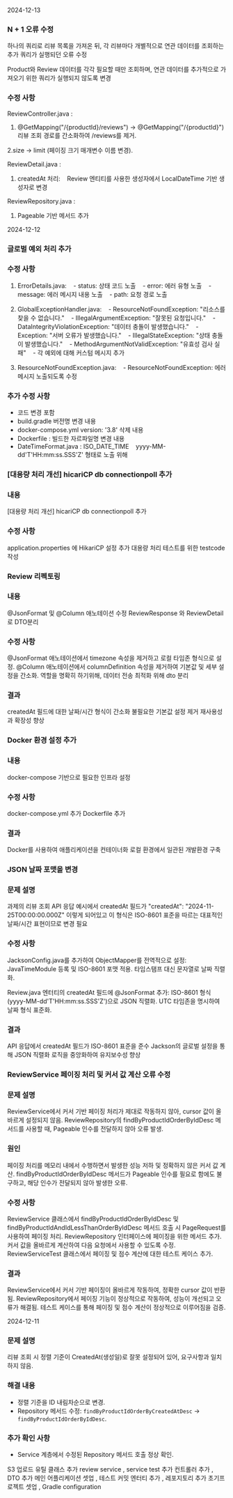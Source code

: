 2024-12-13
### N + 1 오류 수정
하나의 쿼리로 리뷰 목록을 가져온 뒤, 각 리뷰마다 개별적으로 연관 데이터를 조회하는 추가 쿼리가 실행되던 오류 수정

Product와 Review 데이터를 각각 필요할 때만 조회하며, 연관 데이터를 추가적으로 가져오기 위한 쿼리가 실행되지 않도록 변경

### 수정 사항
ReviewController.java :

1. @GetMapping("/{productId}/reviews") → @GetMapping("/{productId}")
리뷰 조회 경로를 간소화하여 /reviews를 제거.

2.size → limit (페이징 크기 매개변수 이름 변경).

ReviewDetail.java :
1. createdAt 처리:
   Review 엔티티를 사용한 생성자에서 LocalDateTime 기반 생성자로 변경

ReviewRepository.java :
1. Pageable 기반 메서드 추가

2024-12-12
### 글로벌 예외 처리 추가

### 수정 사항
1. ErrorDetails.java:
   - status: 상태 코드 노출
   - error: 에러 유형 노출
   - message: 에러 메시지 내용 노출
   - path: 요청 경로 노출

2. GlobalExceptionHandler.java:
   - ResourceNotFoundException: "리소스를 찾을 수 없습니다."
   - IllegalArgumentException: "잘못된 요청입니다."
   - DataIntegrityViolationException: "데이터 충돌이 발생했습니다."
   - Exception: "서버 오류가 발생했습니다."
   - IllegalStateException: "상태 충돌이 발생했습니다."
   - MethodArgumentNotValidException: "유효성 검사 실패"
   - 각 예외에 대해 커스텀 메시지 추가

3. ResourceNotFoundException.java:
   - ResourceNotFoundException: 에러 메시지 노출되도록 수정

### 추가 수정 사항
- 코드 변경 포함
- build.gradle 버전명 변경 내용
- docker-compose.yml version: '3.8' 삭제 내용
- Dockerfile : 빌드한 자르파일명 변경 내용
- DateTimeFormat.java : ISO_DATE_TIME
   yyyy-MM-dd'T'HH:mm:ss.SSS'Z' 형태로 노출 위해

### [대용량 처리 개선] hicariCP db connectionpoll 추가

### 내용
[대용량 처리 개선] hicariCP db connectionpoll 추가

### 수정 사항
application.properties 에 HikariCP 설정 추가
대용량 처리 테스트를 위한 testcode 작성

### Review 리펙토링

### 내용
@JsonFormat 및 @Column 애노테이션 수정
ReviewResponse 와 ReviewDetail로 DTO분리

### 수정 사항
@JsonFormat 애노테이션에서 timezone 속성을 제거하고 로컬 타임존 형식으로 설정.
@Column 애노테이션에서 columnDefinition 속성을 제거하여 기본값 및 세부 설정을 간소화.
역할을 명확히 하기위해, 데이터 전송 최적화 위해 dto 분리

### 결과
createdAt 필드에 대한 날짜/시간 형식이 간소화
불필요한 기본값 설정 제거
재사용성과 확장성 향상

### Docker 환경 설정 추가

### 내용
docker-compose 기반으로 필요한 인프라 설정

### 수정 사항
docker-compose.yml 추가
Dockerfile 추가

### 결과
Docker를 사용하여 애플리케이션을 컨테이너화
로컬 환경에서 일관된 개발환경 구축

### JSON 날짜 포맷을 변경

### 문제 설명
과제의 리뷰 조회 API 응답 예시에서 createdAt 필드가 "createdAt": "2024-11-25T00:00:00.000Z" 이렇게 되어있고 이 형식은 ISO-8601 표준을 따르는 대표적인 날짜/시간 표현이므로 변경 필요

### 수정 사항
JacksonConfig.java를 추가하여 ObjectMapper를 전역적으로 설정:
JavaTimeModule 등록 및 ISO-8601 포맷 적용.
타임스탬프 대신 문자열로 날짜 직렬화.

Review.java 엔터티의 createdAt 필드에 @JsonFormat 추가:
ISO-8601 형식(yyyy-MM-dd'T'HH:mm:ss.SSS'Z')으로 JSON 직렬화.
UTC 타임존을 명시하여 날짜 형식 표준화.

### 결과
API 응답에서 createdAt 필드가 ISO-8601 표준을 준수
Jackson의 글로벌 설정을 통해 JSON 직렬화 로직을 중앙화하여 유지보수성 향상

### ReviewService 페이징 처리 및 커서 값 계산 오류 수정

### 문제 설명
ReviewService에서 커서 기반 페이징 처리가 제대로 작동하지 않아, cursor 값이 올바르게 설정되지 않음.
ReviewRepository의 findByProductIdOrderByIdDesc 메서드를 사용할 때, Pageable 인수를 전달하지 않아 오류 발생.

### 원인
페이징 처리를 메모리 내에서 수행하면서 발생한 성능 저하 및 정확하지 않은 커서 값 계산.
findByProductIdOrderByIdDesc 메서드가 Pageable 인수를 필요로 함에도 불구하고, 해당 인수가 전달되지 않아 발생한 오류.

### 수정 사항
ReviewService 클래스에서 findByProductIdOrderByIdDesc 및 findByProductIdAndIdLessThanOrderByIdDesc 메서드 호출 시 PageRequest를 사용하여 페이징 처리.
ReviewRepository 인터페이스에 페이징을 위한 메서드 추가.
커서 값을 올바르게 계산하여 다음 요청에서 사용할 수 있도록 수정.
ReviewServiceTest 클래스에서 페이징 및 점수 계산에 대한 테스트 케이스 추가.

### 결과
ReviewService에서 커서 기반 페이징이 올바르게 작동하여, 정확한 cursor 값이 반환됨.
ReviewRepository에서 페이징 기능이 정상적으로 작동하여, 성능이 개선되고 오류가 해결됨.
테스트 케이스를 통해 페이징 및 점수 계산이 정상적으로 이루어짐을 검증.


2024-12-11


### 문제 설명
리뷰 조회 시 정렬 기준이 CreatedAt(생성일)로 잘못 설정되어 있어,
요구사항과 일치하지 않음.

### 해결 내용
- 정렬 기준을 ID 내림차순으로 변경.
- Repository 메서드 수정: `findByProductIdOrderByCreatedAtDesc` → `findByProductIdOrderByIdDesc`.

### 추가 확인 사항
- Service 계층에서 수정된 Repository 메서드 호출 정상 확인.

S3 업로드 유틸 클래스 추가
review service , service test 추가
컨트롤러 추가 , DTO 추가
메인 어플리케이션 셋업 , 테스트 커밋
엔터티 추가 , 레포지토리 추가
초기프로젝트 셋업 , Gradle configuration







  
